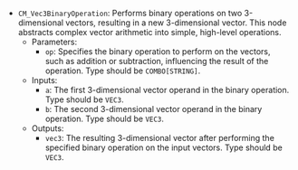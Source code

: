 - `CM_Vec3BinaryOperation`: Performs binary operations on two 3-dimensional vectors, resulting in a new 3-dimensional vector. This node abstracts complex vector arithmetic into simple, high-level operations.
    - Parameters:
        - `op`: Specifies the binary operation to perform on the vectors, such as addition or subtraction, influencing the result of the operation. Type should be `COMBO[STRING]`.
    - Inputs:
        - `a`: The first 3-dimensional vector operand in the binary operation. Type should be `VEC3`.
        - `b`: The second 3-dimensional vector operand in the binary operation. Type should be `VEC3`.
    - Outputs:
        - `vec3`: The resulting 3-dimensional vector after performing the specified binary operation on the input vectors. Type should be `VEC3`.
